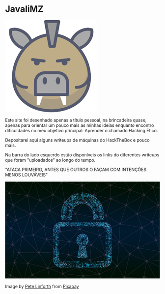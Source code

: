 # JavaliMZ

<img src="Assets/Introducao/javali.png" width="300">

Este site foi desenhado apenas a título pessoal, na brincadeira quase, apenas para orientar um pouco mais as minhas ideias enquanto encontro dificuldades no meu objetivo principal: Aprender o chamado Hacking Ético.

Depositarei aqui alguns writeups de máquinas do HackTheBox e pouco mais.

Na barra do lado esquerdo estão disponíveis os links do diferentes writeups que foram "uploadados" ao longo do tempo.

"ATACA PRIMEIRO, ANTES QUE OUTROS O FAÇAM COM INTENÇÕES MENOS LOUVÁVEIS"

![Cadeado cybersecurity](Assets/Introducao/cyber.jpg)

Image by <a href="https://pixabay.com/users/thedigitalartist-202249/?utm_source=link-attribution&amp;utm_medium=referral&amp;utm_campaign=image&amp;utm_content=4868172">Pete Linforth</a> from <a href="https://pixabay.com/?utm_source=link-attribution&amp;utm_medium=referral&amp;utm_campaign=image&amp;utm_content=4868172">Pixabay</a>